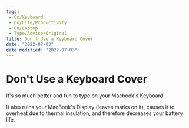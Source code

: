 ```yaml
---
tags:
 - On/Keyboard
 - On/Life/Productivity
 - On/Laptop
 - Type/Advice/Original
title: Don't Use a Keyboard Cover
date: "2022-07-03"
date modified: "2022-07-03"
---
```


# Don't Use a Keyboard Cover
It's so much better and fun to type on your Macbook's Keyboard.

It also ruins your MacBook's Display (leaves marks on it), causes it to overheat due to thermal insulation, and therefore decreases your battery life.
